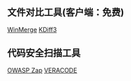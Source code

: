 ## 文件对比工具(客户端：免费)
[WinMerge](https://winmerge.org/downloads/?lang=en)
[KDiff3](https://sourceforge.net/p/kdiff3/wiki/Home/)

## 代码安全扫描工具
[OWASP Zap](https://www.zaproxy.org/)
[VERACODE](https://www.veracode.com/security/vulnerability-scanning-tools)
